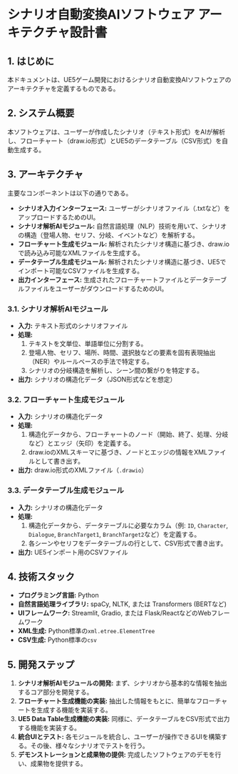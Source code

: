 # シナリオ自動変換AIソフトウェア アーキテクチャ設計書

## 1. はじめに

本ドキュメントは、UE5ゲーム開発におけるシナリオ自動変換AIソフトウェアのアーキテクチャを定義するものである。

## 2. システム概要

本ソフトウェアは、ユーザーが作成したシナリオ（テキスト形式）をAIが解析し、フローチャート（draw.io形式）とUE5のデータテーブル（CSV形式）を自動生成する。

## 3. アーキテクチャ

主要なコンポーネントは以下の通りである。

- **シナリオ入力インターフェース:** ユーザーがシナリオファイル（.txtなど）をアップロードするためのUI。
- **シナリオ解析AIモジュール:** 自然言語処理（NLP）技術を用いて、シナリオの構造（登場人物、セリフ、分岐、イベントなど）を解析する。
- **フローチャート生成モジュール:** 解析されたシナリオ構造に基づき、draw.ioで読み込み可能なXMLファイルを生成する。
- **データテーブル生成モジュール:** 解析されたシナリオ構造に基づき、UE5でインポート可能なCSVファイルを生成する。
- **出力インターフェース:** 生成されたフローチャートファイルとデータテーブルファイルをユーザーがダウンロードするためのUI。

### 3.1. シナリオ解析AIモジュール

- **入力:** テキスト形式のシナリオファイル
- **処理:**
    1. テキストを文単位、単語単位に分割する。
    2. 登場人物、セリフ、場所、時間、選択肢などの要素を固有表現抽出（NER）やルールベースの手法で特定する。
    3. シナリオの分岐構造を解析し、シーン間の繋がりを特定する。
- **出力:** シナリオの構造化データ（JSON形式などを想定）

### 3.2. フローチャート生成モジュール

- **入力:** シナリオの構造化データ
- **処理:**
    1. 構造化データから、フローチャートのノード（開始、終了、処理、分岐など）とエッジ（矢印）を定義する。
    2. draw.ioのXMLスキーマに基づき、ノードとエッジの情報をXMLファイルとして書き出す。
- **出力:** draw.io形式のXMLファイル（`.drawio`）

### 3.3. データテーブル生成モジュール

- **入力:** シナリオの構造化データ
- **処理:**
    1. 構造化データから、データテーブルに必要なカラム（例: `ID`, `Character`, `Dialogue`, `BranchTarget1`, `BranchTarget2`など）を定義する。
    2. 各シーンやセリフをデータテーブルの行として、CSV形式で書き出す。
- **出力:** UE5インポート用のCSVファイル

## 4. 技術スタック

- **プログラミング言語:** Python
- **自然言語処理ライブラリ:** spaCy, NLTK, または Transformers (BERTなど)
- **UIフレームワーク:** Streamlit, Gradio, または Flask/ReactなどのWebフレームワーク
- **XML生成:** Python標準の`xml.etree.ElementTree`
- **CSV生成:** Python標準の`csv`

## 5. 開発ステップ

1. **シナリオ解析AIモジュールの開発:** まず、シナリオから基本的な情報を抽出するコア部分を開発する。
2. **フローチャート生成機能の実装:** 抽出した情報をもとに、簡単なフローチャートを生成する機能を実装する。
3. **UE5 Data Table生成機能の実装:** 同様に、データテーブルをCSV形式で出力する機能を実装する。
4. **統合UIとテスト:** 各モジュールを統合し、ユーザーが操作できるUIを構築する。その後、様々なシナリオでテストを行う。
5. **デモンストレーションと成果物の提供:** 完成したソフトウェアのデモを行い、成果物を提供する。


